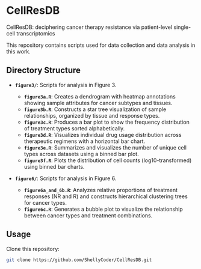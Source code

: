 # CellResDB
CellResDB: deciphering cancer therapy resistance via patient-level single-cell transcriptomics

This repository contains scripts used for data collection and data analysis in this work.

## Directory Structure
- **`figure3/`**: Scripts for analysis in Figure 3.
  - **`figure3a.R`**: Creates a dendrogram with heatmap annotations showing sample attributes for cancer subtypes and tissues.
  - **`figure3b.R`**: Constructs a star tree visualization of sample relationships, organized by tissue and response types.
  - **`figure3c.R`**: Produces a bar plot to show the frequency distribution of treatment types sorted alphabetically.
  - **`figure3d.R`**: Visualizes individual drug usage distribution across therapeutic regimens with a horizontal bar chart.
  - **`figure3e.R`**: Summarizes and visualizes the number of unique cell types across datasets using a binned bar plot.
  - **`figure3f.R`**: Plots the distribution of cell counts (log10-transformed) using binned bar charts.

- **`figure6/`**: Scripts for analysis in Figure 6.
  - **`figure6a_and_6b.R`**: Analyzes relative proportions of treatment responses (NR and R) and constructs hierarchical clustering trees for cancer types.
  - **`figure6c.R`**: Generates a bubble plot to visualize the relationship between cancer types and treatment combinations.

## Usage
Clone this repository:
   ```bash
   git clone https://github.com/ShellyCoder/CellResDB.git
